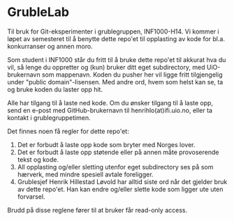 GrubleLab
=========

Til bruk for Git-eksperimenter i grublegruppen, INF1000-H14. Vi kommer i løpet av semesteret til å benytte dette repo'et til opplasting av kode for bl.a. konkurranser og annen moro.

Som student i INF1000 står du fritt til å bruke dette repo'et til akkurat hva du vil, så lenge du oppretter og (kun) bruker ditt eget subdirectory, med UiO-brukernavn som mappenavn. Koden du pusher her vil ligge fritt tilgjengelig under "public domain"-lisensen. Med andre ord, hvem som helst kan se, ta og bruke koden du laster opp hit.

Alle har tilgang til å laste ned kode. Om du ønsker tilgang til å laste opp, send en e-post med GitHub-brukernavn til henrihlo(at)ifi.uio.no, eller ta kontakt i grublegruppetimen.

Det finnes noen få regler for dette repo'et:
1. Det er forbudt å laste opp kode som bryter med Norges lover.
2. Det er forbudt å laste opp støtende eller på annen måte provoserende tekst og kode.
3. All opplasting og/eller sletting utenfor eget subdirectory ses på som hærverk, med mindre spesiell avtale foreligger.
4. Grublesjef Henrik Hillestad Løvold har alltid siste ord når det gjelder bruk av dette repo'et. Han kan endre og/eller slette kode som ligger ute uten forvarsel.

Brudd på disse reglene fører til at bruker får read-only access.